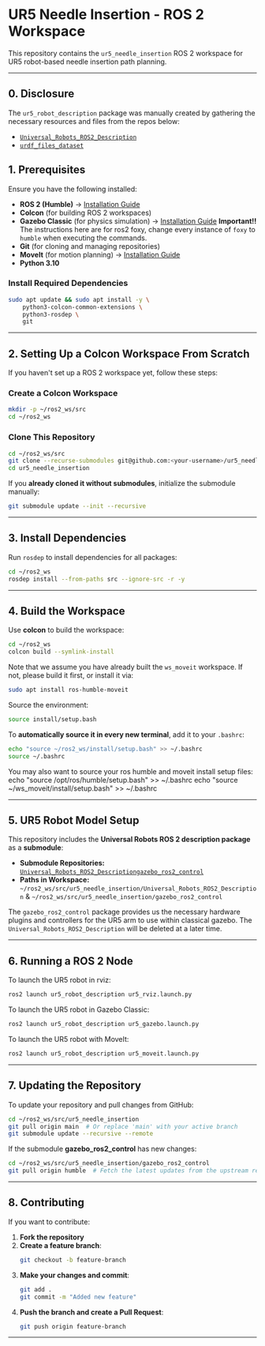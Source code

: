 # UR5 Needle Insertion - ROS 2 Workspace

This repository contains the `ur5_needle_insertion` ROS 2 workspace for UR5 robot-based needle insertion path planning. 

---
## **0. Disclosure**
The `ur5_robot_description` package was manually created by gathering the necessary resources and files from the repos below:
- [`Universal_Robots_ROS2_Description`](https://github.com/UniversalRobots/Universal_Robots_ROS2_Description)
- [`urdf_files_dataset`](https://github.com/Daniella1/urdf_files_dataset/blob/main/urdf_files/ros-industrial/xacro_generated/universal_robots/ur_description/urdf/ur5.urdf)

## **1. Prerequisites**
Ensure you have the following installed:
- **ROS 2 (Humble)** → [Installation Guide](https://docs.ros.org/en/humble/Installation.html)
- **Colcon** (for building ROS 2 workspaces)
- **Gazebo Classic** (for physics simulation) → [Installation Guide](https://classic.gazebosim.org/tutorials?tut=ros2_installing) **Important!!** The instructions here are for ros2 foxy, change every instance of `foxy` to `humble` when executing the commands. 
- **Git** (for cloning and managing repositories)
- **MoveIt** (for motion planning) → [Installation Guide](https://moveit.picknik.ai/main/doc/tutorials/getting_started/getting_started.html)
- **Python 3.10**

### **Install Required Dependencies**
```bash
sudo apt update && sudo apt install -y \
    python3-colcon-common-extensions \
    python3-rosdep \
    git
```

---

## **2. Setting Up a Colcon Workspace From Scratch**
If you haven't set up a ROS 2 workspace yet, follow these steps:

### **Create a Colcon Workspace**
```bash
mkdir -p ~/ros2_ws/src
cd ~/ros2_ws
```

### **Clone This Repository**
```bash
cd ~/ros2_ws/src
git clone --recurse-submodules git@github.com:<your-username>/ur5_needle_insertion.git
cd ur5_needle_insertion
```

If you **already cloned it without submodules**, initialize the submodule manually:
```bash
git submodule update --init --recursive
```

---

## **3. Install Dependencies**
Run `rosdep` to install dependencies for all packages:
```bash
cd ~/ros2_ws
rosdep install --from-paths src --ignore-src -r -y
```

---

## **4. Build the Workspace**
Use **colcon** to build the workspace:
```bash
cd ~/ros2_ws
colcon build --symlink-install
```

Note that we assume you have already built the `ws_moveit` workspace. If not, please build it first,
or install it via:
```bash
sudo apt install ros-humble-moveit
```

Source the environment:
```bash
source install/setup.bash
```
To **automatically source it in every new terminal**, add it to your `.bashrc`:
```bash
echo "source ~/ros2_ws/install/setup.bash" >> ~/.bashrc
source ~/.bashrc
```

You may also want to source your ros humble and moveit install setup files:
echo "source /opt/ros/humble/setup.bash" >> ~/.bashrc
echo "source ~/ws_moveit/install/setup.bash" >> ~/.bashrc

---

## **5. UR5 Robot Model Setup**
This repository includes the **Universal Robots ROS 2 description package** as a **submodule**:

- **Submodule Repositories:** [`Universal_Robots_ROS2_Description`](https://github.com/UniversalRobots/Universal_Robots_ROS2_Description)[`gazebo_ros2_control`](https://github.com/ros-controls/gazebo_ros2_control/tree/humble)
- **Paths in Workspace:** `~/ros2_ws/src/ur5_needle_insertion/Universal_Robots_ROS2_Description` & `~/ros2_ws/src/ur5_needle_insertion/gazebo_ros2_control`

The `gazebo_ros2_control` package provides us the necessary hardware plugins and controllers for the UR5 arm to use within classical gazebo. 
The `Universal_Robots_ROS2_Description` will be deleted at a later time.

---

## **6. Running a ROS 2 Node**

To launch the UR5 robot in rviz:
```bash
ros2 launch ur5_robot_description ur5_rviz.launch.py
```
To launch the UR5 robot in Gazebo Classic:
```bash
ros2 launch ur5_robot_description ur5_gazebo.launch.py
```

To launch the UR5 robot with MoveIt:
```bash
ros2 launch ur5_robot_description ur5_moveit.launch.py
```
---

## **7. Updating the Repository**
To update your repository and pull changes from GitHub:
```bash
cd ~/ros2_ws/src/ur5_needle_insertion
git pull origin main  # Or replace 'main' with your active branch
git submodule update --recursive --remote
```

If the submodule **gazebo_ros2_control** has new changes:
```bash
cd ~/ros2_ws/src/ur5_needle_insertion/gazebo_ros2_control
git pull origin humble  # Fetch the latest updates from the upstream repo
```

---

## **8. Contributing**
If you want to contribute:
1. **Fork the repository**
2. **Create a feature branch**:
   ```bash
   git checkout -b feature-branch
   ```
3. **Make your changes and commit**:
   ```bash
   git add .
   git commit -m "Added new feature"
   ```
4. **Push the branch and create a Pull Request**:
   ```bash
   git push origin feature-branch
   ```

---
